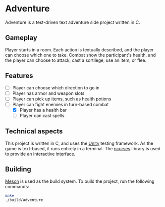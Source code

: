 # Adventure

Adventure is a test-driven text adventure side project written in C.

## Gameplay

Player starts in a room. Each action is textually described, and the player can
choose which one to take. Combat show the participant's health, and the player
can choose to attack, cast a sortilege, use an item, or flee.

## Features

- [ ] Player can choose which direction to go in
- [ ] Player has armor and weapon slots
- [ ] Player can pick up items, such as health potions
- [ ] Player can fight enemies in turn-based combat
    - [x] Player has a health bar
    - [ ] Player can cast spells

## Technical aspects

This project is written in C, and uses the [Unity] testing framework. As the
game is text-based, it runs entirely in a terminal. The [ncurses] library is used
to provide an interactive interface.

[Unity]: https://www.throwtheswitch.org/unity
[ncurses]: https://invisible-island.net/ncurses/

## Building

[Meson] is used as the build system. To build the project, run the following
commands:

```sh
make
./build/adventure
```

[Meson]: https://mesonbuild.com/
